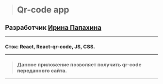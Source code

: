 > # **Qr-code** app


## Разработчик [Ирина Папахина](https://github.com/PapakhinaIrina) 
___
### Стэк: React, React-qr-code, JS, CSS.

___
 > ### Данное приложение позволяет получить qr-code переданного сайта.
___

